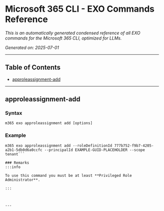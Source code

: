 <!-- DISCLAIMER: All secrets, passwords, and sensitive values in this document are examples only and not real credentials. -->
# Microsoft 365 CLI - EXO Commands Reference

*This is an automatically generated condensed reference of all EXO commands for the Microsoft 365 CLI, optimized for LLMs.*

*Generated on: 2025-07-01*

---

## Table of Contents

- [approleassignment-add](#approleassignment-add)

---

## approleassignment-add

### Syntax
```
m365 exo approleassignment add [options]
```

### Example
```
m365 exo approleassignment add --roleDefinitionId 777b752-f9b7-4205-a2b1-5db0d6a0ccfc --principalId EXAMPLE-GUID-PLACEHOLDER --scope tenant```

### Remarks
:::info

To use this command you must be at least **Privileged Role Administrator**.

:::



---
